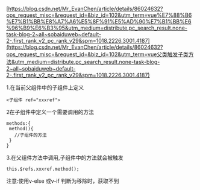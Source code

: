 [https://blog.csdn.net/Mr_EvanChen/article/details/86024632?ops_request_misc=&request_id=&biz_id=102&utm_term=vue%E7%88%B6%E7%B1%BB%E8%A7%A6%E5%8F%91%E5%AD%90%E7%B1%BB%E6%96%B9%E6%B3%95&utm_medium=distribute.pc_search_result.none-task-blog-2~all~sobaiduweb~default-2-.first_rank_v2_pc_rank_v29&spm=1018.2226.3001.4187](https://blog.csdn.net/Mr_EvanChen/article/details/86024632?ops_request_misc=&request_id=&biz_id=102&utm_term=vue父类触发子类方法&utm_medium=distribute.pc_search_result.none-task-blog-2~all~sobaiduweb~default-2-.first_rank_v2_pc_rank_v29&spm=1018.2226.3001.4187)

1.在当前父组件中的子组件上定义

```
<子组件 ref="xxxref">
```



2在子组件中定义一个需要调用的方法

```
methods:{
 method(){
   //子组件的方法
 }
}
```



3.在父组件方法中调用,子组件中的方法就会被触发

```
this.$refs.xxxref.method();
```



注意:使用v-else 或v-if 判断为移除时，获取不到